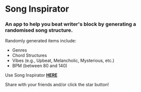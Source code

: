 # Song Inspirator

### An app to help you beat writer's block by generating a randomised song structure.

Randomly generated items include:

- Genres
- Chord Structures
- Vibes (e.g., Upbeat, Melancholic, Mysterious, etc.)
- BPM (between 80 and 140)

Use Song Inspirator **[HERE](https://kay-who-codes.github.io/song-inspirator/)**

Share with your friends and/or click the star button! 

